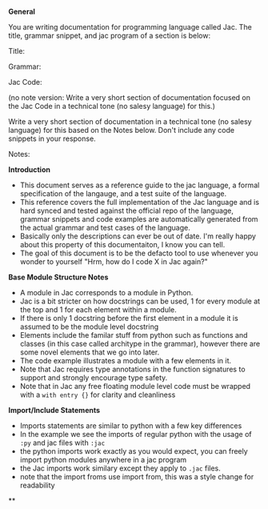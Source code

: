 **General**

You are writing documentation for programming language called Jac. The title, grammar snippet, and jac program of a section is below:

Title:

Grammar:

Jac Code:

(no note version: Write a very short section of documentation focused on the Jac Code in a technical tone (no salesy language) for this.)

Write a very short section of documentation in a technical tone (no salesy language) for this based on the Notes below. Don't include any code snippets in your response.

Notes:


**Introduction**


* This document serves as a reference guide to the jac language, a formal specification of the langauge, and a test suite of the language.
* This reference covers the full implementation of the Jac language and is hard synced and tested against the official repo of the language, grammar snippets and code examples are automatically generated from the actual grammar and test cases of the language.
* Basically only the descriptions can ever be out of date. I'm really happy about this property of this documentaiton, I know you can tell.
* The goal of this document is to be the defacto tool to use whenever you wonder to yourself "Hrm, how do I code X in Jac again?"

**Base Module Structure Notes**

* A module in Jac corresponds to a module in Python.
* Jac is a bit stricter on how docstrings can be used, 1 for every module at the top and 1 for each element within a module.
* If there is only 1 docstring before the first element in a module it is assumed to be the module level docstring
* Elements include the familar stuff from python such as functions and classes (in this case called architype in the grammar), however there are some novel elements that we go into later.
* The code example illustrates a module with a few elements in it.
* Note that Jac requires type annotations in the function signatures to support and strongly encourage type safety.
* Note that in Jac any free floating module level code must be wrapped with a `with entry {}` for clarity and cleanliness

**Import/Include Statements**

* Imports statements are similar to python with a few key differences
* In  the example we see the imports of regular python with the usage of `:py` and jac files with `:jac`
* the python imports work exactly as you would expect, you can freely import python modules anywhere in a jac program
* the Jac imports work similary except they apply to `.jac` files.
* note that the import froms use import from, this was a style change for readability

**